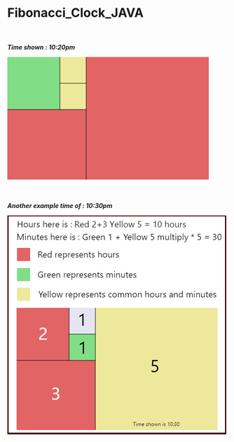 # Fibonacci_Clock_JAVA
<br><br>
***Time shown : 10:20pm***


![alt tag](https://github.com/Cuanshay/Fibonacci_Clock_JAVA/blob/master/Clock.png?raw=true)

<br><br>
***Another example time of : 10:30pm***


![alt tag](https://github.com/Cuanshay/Fibonacci_Clock_JAVA/blob/master/Capture1.PNG?raw=true)
